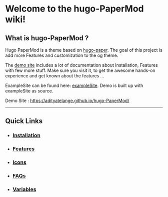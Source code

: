 # Welcome to the hugo-PaperMod wiki!

## What is hugo-PaperMod ?

Hugo PaperMod is a theme based on [hugo-paper](https://github.com/nanxiaobei/hugo-paper).
The goal of this project is add more Features and customization to the og theme.

The [demo site](https://adityatelange.github.io/hugo-PaperMod/) includes a lot of documentation about Installation, Features with few more stuff. Make sure you visit it, to get the awesome hands-on experience and get known about the features ...

ExampleSite can be found here: [exampleSite](https://github.com/adityatelange/hugo-PaperMod/tree/exampleSite). Demo is built up with exampleSite as source.

Demo Site : https://adityatelange.github.io/hugo-PaperMod/

---

## Quick Links

-   ### [Installation](./Installation)

-   ### [Features](./Features)

-   ### [Icons](./Icons)

-   ### [FAQs](./FAQs)

-   ### [Variables](./Variables)
